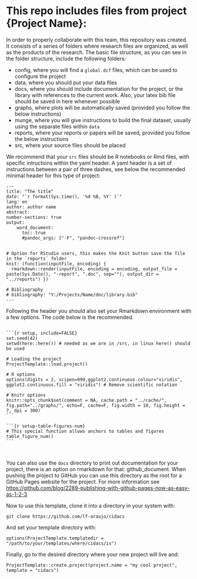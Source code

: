 # This repo includes files from project {Project Name}:


In order to properly collaborate with this team, this repository was created. It consists of a series of folders where research files are organized, as well as the products of the research. The basic file structure, as you can see in the folder structure, include the following folders:

- config, where you will find a `global.dcf` files, which can be used to configure the project
- data, where you should put your data files
- docs, where you should include documentation for the project, or the library with references to the current work. Also, your latex bib file should be saved in here whenever possible
- graphs, where plots will be automatically saved (provided you follow the below instructions)
- munge, where you will give instructions to build the final dataset, usually using the separate files within `data`
- reports, where your reports or papers will be saved, provided you follow the below instructions
- src, where your source files should be placed


We recommend that your `src` files should be R notebooks or Rmd files, with specific intructions within the yaml header. A yaml header is a set of instructions between a pair of three dashes, see below the recommended minimal header for this type of project:


```
---
title: "The title"
date: "`r format(Sys.time(), '%d %B, %Y' )`"
lang: en
author: author name
abstract:
number-sections: true
output:
    word_document:
      toc: true
      #pandoc_args: ["-F", "pandoc-crossref"]


# Option for RStudio users, this makes the Knit button save the file in the `reports` folder
knit: (function(inputFile, encoding) {
  rmarkdown::render(inputFile, encoding = encoding, output_file = paste(Sys.Date(), "-report", ".doc", sep=""), output_dir = "../reports") }) 

# Bibliography
# bibliography: "Y:/Projects/Name/doc/library.bib"
---
```

Following the header you should also set your Rmarkdown environment with a few options. The code below is the recommended.


````

```{r setup, include=FALSE}
set.seed(42)
setwd(here::here()) # needed as we are in /src, in linux here() should be used

# Loading the project
ProjectTemplate::load.project()

# R options
options(digits = 2, scipen=999,ggplot2.continuous.colour="viridis", ggplot2.continuous.fill = "viridis") # Remove scientific notation

# Knitr options
knitr::opts_chunk$set(comment = NA, cache.path = "../cache/", fig.path="../graphs/", echo=F, cache=F, fig.width = 10, fig.height = 7, dpi = 300)
```

```{r setup-table-figures-num}
# This special function allows anchors to tables and figures
table_figure_num()
```



````







You can also use the `docs` directory to print out documentation for your project, there is an option on rmarkdown for that: github_document. When pushing the project to GitHub you can use this directory as the root for a
GitHub Pages website for the project. For more information see
https://github.com/blog/2289-publishing-with-github-pages-now-as-easy-as-1-2-3


Now to use this template, clone it into a directory in your system with:

```
git clone https://github.com/lf-araujo/cidacs
```

And set your template directory with:

```
options(ProjectTemplate.templatedir = "/path/to/your/templates/where/cidacs/is")
```

Finally, go to the desired directory where your new project will live and:

```
ProjectTemplate::create.project(project.name = "my cool project", template = "cidacs")
```


